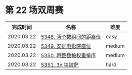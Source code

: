 # 第 22 场双周赛

**完成时间**|**名称**|**难度**
------------|--------|------------
2020.03.22|[5348. 两个数组间的距离值](./5348.%20两个数组间的距离值)|easy
2020.03.22|[5349. 安排电影院座位](./5324.%20安排电影院座位)|medium
2020.03.22|[5350. 将整数按权重排序](./5350.%20将整数按权重排序)|medium
2020.03.22|[5351. 3n 块披萨](./5351.%203n%20块披萨)|hard
